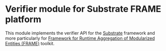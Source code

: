 # Verifier module for Substrate FRAME platform

This module implements the verifier API for the [Substrate](https://github.com/paritytech/substrate) framework and more
particularly for [Framework for Runtime Aggregation of Modularized Entities (FRAME)](https://docs.substrate.io/v3/runtime/frame)
toolkit.
